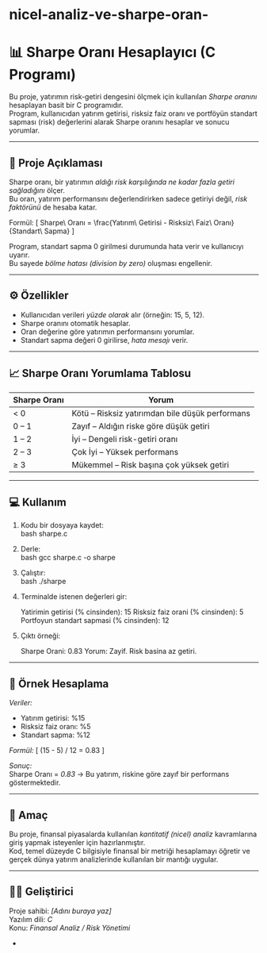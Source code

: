 # nicel-analiz-ve-sharpe-oran-
# 📊 Sharpe Oranı Hesaplayıcı (C Programı)

Bu proje, yatırımın risk-getiri dengesini ölçmek için kullanılan *Sharpe oranını* hesaplayan basit bir C programıdır.  
Program, kullanıcıdan yatırım getirisi, risksiz faiz oranı ve portföyün standart sapması (risk) değerlerini alarak Sharpe oranını hesaplar ve sonucu yorumlar.

---

## 🧾 Proje Açıklaması

Sharpe oranı, bir yatırımın *aldığı risk karşılığında ne kadar fazla getiri sağladığını* ölçer.  
Bu oran, yatırım performansını değerlendirirken sadece getiriyi değil, *risk faktörünü* de hesaba katar.

Formül:
\[
Sharpe\ Oranı = \frac{Yatırım\ Getirisi - Risksiz\ Faiz\ Oranı}{Standart\ Sapma}
\]

Program, standart sapma 0 girilmesi durumunda hata verir ve kullanıcıyı uyarır.  
Bu sayede *bölme hatası (division by zero)* oluşması engellenir.

---

## ⚙ Özellikler

- Kullanıcıdan verileri *yüzde olarak* alır (örneğin: 15, 5, 12).  
- Sharpe oranını otomatik hesaplar.  
- Oran değerine göre yatırımın performansını yorumlar.  
- Standart sapma değeri 0 girilirse, *hata mesajı* verir.  

---

## 📈 Sharpe Oranı Yorumlama Tablosu

| Sharpe Oranı | Yorum |
|---------------|--------|
| < 0 | Kötü – Risksiz yatırımdan bile düşük performans |
| 0 – 1 | Zayıf – Aldığın riske göre düşük getiri |
| 1 – 2 | İyi – Dengeli risk-getiri oranı |
| 2 – 3 | Çok İyi – Yüksek performans |
| ≥ 3 | Mükemmel – Risk başına çok yüksek getiri |

---

## 💻 Kullanım

1. Kodu bir dosyaya kaydet:  
   bash
   sharpe.c
   

2. Derle:  
   bash
   gcc sharpe.c -o sharpe
   

3. Çalıştır:  
   bash
   ./sharpe
   

4. Terminalde istenen değerleri gir:  
   
   Yatirimin getirisi (% cinsinden): 15
   Risksiz faiz orani (% cinsinden): 5
   Portfoyun standart sapmasi (% cinsinden): 12
   

5. Çıktı örneği:
   
   Sharpe Orani: 0.83
   Yorum: Zayif. Risk basina az getiri.
   

---

## 🧮 Örnek Hesaplama

*Veriler:*
- Yatırım getirisi: %15  
- Risksiz faiz oranı: %5  
- Standart sapma: %12  

*Formül:*
\[
(15 - 5) / 12 = 0.83
\]

*Sonuç:*  
Sharpe Oranı = *0.83* → Bu yatırım, riskine göre zayıf bir performans göstermektedir.

---

## 🎯 Amaç

Bu proje, finansal piyasalarda kullanılan *kantitatif (nicel) analiz* kavramlarına giriş yapmak isteyenler için hazırlanmıştır.  
Kod, temel düzeyde C bilgisiyle finansal bir metriği hesaplamayı öğretir ve gerçek dünya yatırım analizlerinde kullanılan bir mantığı uygular.

---

## 👨‍💻 Geliştirici

Proje sahibi: *[Adını buraya yaz]*  
Yazılım dili: *C*  
Konu: *Finansal Analiz / Risk Yönetimi*

-
